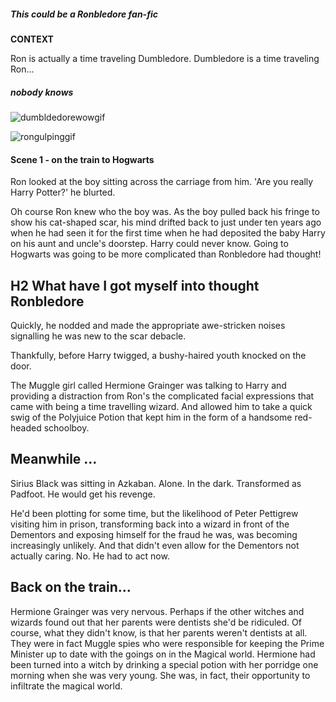##### This could be a Ronbledore fan-fic


**CONTEXT**

Ron is actually a time traveling Dumbledore. Dumbledore is a time traveling Ron...
##### _nobody knows_


![dumbldedorewowgif](http://i940.photobucket.com/albums/ad246/TaschimaCullen/GIFS/tumblr_ma0c95AuKY1r0pejvo1_500_zps183de4b6.gif)

![rongulpinggif](http://38.media.tumblr.com/62b52bce48bac852877474411b47f742/tumblr_nk6w051Fg41u1vo97o1_500.gif)


#### Scene 1 - on the train to Hogwarts

Ron looked at the boy sitting across the carriage from him. 'Are you really Harry Potter?' he blurted.

Oh course Ron knew who the boy was. As the boy pulled back his fringe to show his cat-shaped scar, his mind drifted back to just under ten years ago when he had seen it for the first time when he had deposited the baby Harry on his aunt and uncle's doorstep. Harry could never know. Going to Hogwarts was going to be more complicated than Ronbledore had thought!

## H2 What have I got myself into thought Ronbledore

Quickly, he nodded and made the appropriate awe-stricken noises signalling he was new to the scar debacle.

Thankfully, before Harry twigged, a bushy-haired youth knocked on the door.

The Muggle girl called Hermione Grainger was talking to Harry and providing a distraction from Ron's the complicated facial expressions that came with being a time travelling wizard. And allowed him to take a quick swig of the Polyjuice Potion that kept him in the form of a handsome red-headed schoolboy.

## Meanwhile ...

Sirius Black was sitting in Azkaban. Alone. In the dark. Transformed as Padfoot. He would get his revenge.

He'd been plotting for some time, but the likelihood of Peter Pettigrew visiting him in prison, transforming back into a wizard in front of the Dementors and exposing himself for the fraud he was, was becoming increasingly unlikely.  And that didn't even allow for the Dementors not actually caring.  No.  He had to act now.

## Back on the train...
Hermione Grainger was very nervous.  Perhaps if the other witches and wizards found out that her parents were dentists she'd be ridiculed.  Of course, what they didn't know, is that her parents weren't dentists at all.  They were in fact Muggle spies who were responsible for keeping the Prime Minister up to date with the goings on in the Magical world.  Hermione had been turned into a witch by drinking a special potion with her porridge one morning when she was very young.  She was, in fact, their opportunity to infiltrate the magical world.
